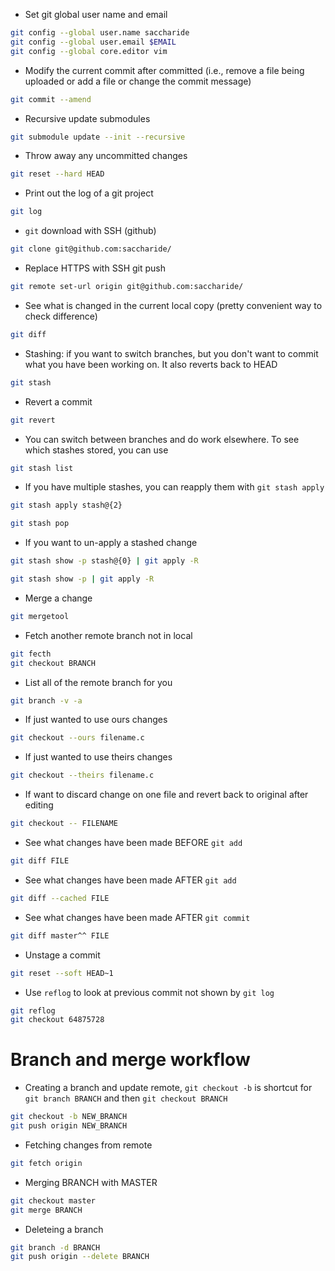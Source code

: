 * Set git global user name and email
```bash
git config --global user.name saccharide
git config --global user.email $EMAIL
git config --global core.editor vim
```

* Modify the current commit after committed (i.e., remove a file being uploaded or add a file or change the commit message)
```bash
git commit --amend
```

* Recursive update submodules
```bash
git submodule update --init --recursive
```

* Throw away any uncommitted changes
```bash
git reset --hard HEAD
```

* Print out the log of a git project
```bash
git log
```

* `git` download with SSH (github)
```bash
git clone git@github.com:saccharide/
```

* Replace HTTPS with SSH git push
```bash
git remote set-url origin git@github.com:saccharide/
```

* See what is changed in the current local copy (pretty convenient way to check difference)
```bash
git diff
```
* Stashing: if you want to switch branches, but you don't want to commit what you have been working on. It also reverts back to HEAD
```bash
git stash
```

* Revert a commit
```bash
git revert
```

* You can switch between branches and do work elsewhere. To see which stashes stored, you can use
```bash
git stash list
```

* If you have multiple stashes, you can reapply them with `git stash apply`
```bash
git stash apply stash@{2}
```
```bash
git stash pop
```

* If you want to un-apply a stashed change
```bash
git stash show -p stash@{0} | git apply -R
```
```bash
git stash show -p | git apply -R
```

* Merge a change
```bash
git mergetool
```
* Fetch another remote branch not in local
```bash
git fecth
git checkout BRANCH
```

* List all of the remote branch for you
```bash
git branch -v -a
```

* If just wanted to use ours changes
```bash
git checkout --ours filename.c
```

* If just wanted to use theirs changes
```bash
git checkout --theirs filename.c
```

* If want to discard change on one file and revert back to original after editing
```bash
git checkout -- FILENAME
```

* See what changes have been made BEFORE `git add`
```bash
git diff FILE
```

* See what changes have been made AFTER `git add`
```bash
git diff --cached FILE
```

* See what changes have been made AFTER `git commit`
```bash
git diff master^^ FILE
```

* Unstage a commit
```bash
git reset --soft HEAD~1
```

* Use `reflog` to look at previous commit not shown by `git log`
```bash
git reflog
git checkout 64875728
```

# Branch and merge workflow
* Creating a branch and update remote, `git checkout -b` is shortcut for `git branch BRANCH` and then `git checkout BRANCH`
```bash
git checkout -b NEW_BRANCH
git push origin NEW_BRANCH
```
* Fetching changes from remote
```bash
git fetch origin
```

* Merging BRANCH with MASTER
```bash
git checkout master
git merge BRANCH
```

* Deleteing a branch
```bash
git branch -d BRANCH
git push origin --delete BRANCH
```
